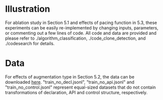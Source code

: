 # Illustration

For ablation study in Section 5.1 and effects of pacing function in 5.3, these experiments can be easily re-implemented by changing inputs, parameters, or commenting out a few lines of code.
All code and data are provided and please refer to ./algorithm_classification, ./code_clone_detection, and ./codesearch for details.


# Data

For effects of augmentation type in Section 5.2, the data can be downloaded [here](https://zenodo.org/record/5713901). "train_no_decl.jsonl", "train_no_api.jsonl" and "train_no_control.jsonl" represent equal-sized datasets that do not contain transformations of declaration, API and control structure, respectively. 
